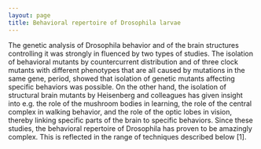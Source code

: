 ```yaml
---
layout: page
title: Behavioral repertoire of Drosophila larvae
---
```


The genetic analysis of Drosophila behavior and of the brain structures controlling it was strongly in fluenced by two types of studies. 
The isolation of behavioral mutants by countercurrent distribution and of three clock mutants with different phenotypes 
that are all caused by mutations in the same gene, period, 
showed that isolation of genetic mutants affecting specific behaviors was possible. 
On the other hand, the isolation of structural brain mutants by Heisenberg and colleagues has given insight into e.g. 
the role of the mushroom bodies in learning, the role of the central complex in walking behavior, 
and the role of the optic lobes in vision, thereby linking specific parts of the brain to specific behaviors. 
Since these studies, the behavioral repertoire of Drosophila has proven to be amazingly complex. 
This is reflected in the range of techniques described below [1].
